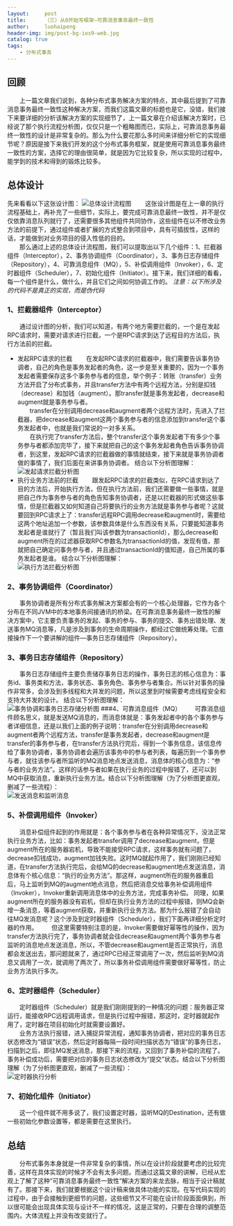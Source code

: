 ```yaml
---
layout:     post
title:      （三）从0开始写框架—可靠消息事务最终一致性
author:     luohaipeng
header-img: img/post-bg-ios9-web.jpg
catalog: true
tags:
    - 分布式事务
---
```

## 回顾
&emsp;&emsp;上一篇文章我们说到，各种分布式事务解决方案的特点，其中最后提到了可靠消息事务最终一致性这种解决方案，而我们这篇文章的标题也是它，没错，我们接下来要详细的分析该解决方案的实现细节了，上一篇文章在介绍该解决方案时，已经说了那个执行流程分析图，仅仅只是一个粗略图而已，实际上，可靠消息事务最终一致性的设计是非常复杂的。那么为什么要花那么多时间来详细分析它的实现细节呢？原因是接下来我们开发的这个分布式事务框架，就是使用可靠消息事务最终一致性的方案，选择它的理由很简单，就是因为它比较复杂，所以实现的过程中，能学到的技术和得到的锻炼比较多。
## 总体设计
先来看看以下这张设计图：
![总体设计流程图](https://upload-images.jianshu.io/upload_images/10574922-4ed5e96f0392d39d.png?imageMogr2/auto-orient/strip%7CimageView2/2/w/1240)
&emsp;&emsp;这张设计图是在上一章的执行流程基础上，再补充了一些细节，实际上，要完成可靠消息最终一致性，并不是仅仅依靠消息队列就行了，还需要很多其他组件共同协作，这些组件在以不修改业务方法的前提下，通过组件或者扩展的方式整合到项目中，具有可插拔性，这样的话，才能做到对业务项目的侵入性低的目的。  
&emsp;&emsp;那么通过上述的总体设计流程图，我们可以提取出以下几个组件：1、拦截器组件（Interceptor），2、事务协调组件（Coordinator），3、事务日志存储组件（Repository），4、可靠消息组件（MQ），5、补偿调用组件（Invoker），6、定时器组件（Scheduler），7、初始化组件（Initiator）。接下来，我们详细的看看，每一个组件是什么，做什么，并且它们之间如何协调工作的。 
*注意：以下所涉及的代码不是真正的实现，而是伪代码* 
### 1、拦截器组件（Interceptor）
&emsp;&emsp;通过设计图的分析，我们可以知道，有两个地方需要拦截的，一个是在发起RPC请求时，需要对请求进行拦截，一个是RPC请求到达了远程目的方法后，执行方法前的拦截。  
- 发起RPC请求的拦截
&emsp;&emsp;在发起RPC请求的拦截器中，我们需要告诉事务协调者，自己的角色是事务发起者的角色，这一步是至关重要的，因为一个事务发起者需要保存这多个事务参与者的信息，举个例子：转账（transfer）业务方法开启了分布式事务，并且transfer方法中有两个远程方法，分别是扣钱（decrease）和加钱（augment）。那transfer就是事务发起者，decrease和augment就是事务参与者。  
&emsp;&emsp;transfer在分别调用decrease和augment者两个远程方法时，先进入了拦截器，把decrease和augment这两个事务参与者的信息添加到transfer这个事务发起者中，也就是我们常说的一对多关系。  
&emsp;&emsp;在执行完了transfer方法后，整个transfer这个事务发起者下有多少个事务参与者都添加完毕了，接下来就把自己的这个事务发起者角色告诉事务协调者，到这里，发起RPC请求的拦截器做的事情就结束，接下来就是事务协调者做的事情了，我们后面在来讲事务协调者。 结合以下分析图理解：  
![发起请求拦截分析图](https://upload-images.jianshu.io/upload_images/10574922-f232eafa78f6189b.png?imageMogr2/auto-orient/strip%7CimageView2/2/w/1240)
- 执行业务方法前的拦截
&emsp;&emsp;跟发起RPC请求的拦截类似，在RPC请求到达了目的方法后，开始执行方法，但在执行方法前，我们还需要做一些事情，就是把自己作为事务参与者的角色告知事务协调者，还是以拦截器的形式做这些事情，但是拦截器又如何知道自己将要执行的业务方法就是事务参与者呢？这就要回到RPC请求上了：transfer远程RPC调用decrease和augment时，需要给这两个地址追加一个参数，该参数具体是什么东西没有关系，只要能知道事务发起者是谁就行了（暂且我们叫该参数为transactionId），那么decrease和augment所在的过滤器获取RPC参数名为transactionId的值，发现有值，那就把自己确定问事务参与者，并且通过transactionId的值知道，自己所属的事务发起者是谁。 结合以下分析图理解：  
![执行方法拦截分析图](https://upload-images.jianshu.io/upload_images/10574922-7ab4b27c9a48da20.png?imageMogr2/auto-orient/strip%7CimageView2/2/w/1240)
### 2、事务协调组件（Coordinator）
&emsp;&emsp;事务协调者是所有分布式事务解决方案都会有的一个核心处理器，它作为各个分布在不同JVM中的本地事务间接通讯的桥梁。在可靠消息事务最终一致性的解决方案中，它主要负责事务的发起、事务的参与、事务的提交、事务出错处理、发送事务MQ消息等，凡是涉及到事务的生命周期操作，都经过它做统筹处理。它直接操作下一个要讲解的组件—事务日志存储组件（Repository）。
### 3、事务日志存储组件（Repository）
&emsp;&emsp;事务日志存储组件主要负责储存事务日志的操作，事务日志的核心信息为：事务id、事务类和方法，事务状态、事务角色、事务参与者集合。所以针对事务的操作非常多，会涉及到多线程和大并发的问题，所以这里到时候需要考虑线程安全和支持大并发的设计。  结合以下分析图理解：  
![事务协调和事务日志存储分析图](https://upload-images.jianshu.io/upload_images/10574922-04aaf70e602369ab.png?imageMogr2/auto-orient/strip%7CimageView2/2/w/1240)
###4、可靠消息组件（MQ）
&emsp;&emsp;可靠消息组件顾名思义，就是发送MQ消息的，而消息体就是：事务发起者中的各个事务参与者详细信息，还是以我们上面的例子说明：transfer在分别调用decrease和augment者两个远程方法，transfer是事务发起者，decrease和augment是transfer的事务参与者，在transfer方法执行完后，得到一个事务信息，该信息传给了事务协调者，事务协调者会遍历该事务中的参与者列表，每遍历到一个事务参与者，就往该参与者所监听的MQ消息地点发送消息，消息体的核心信息为：“参与者的业务方法”。这样的话参与者如果在执行业务的过程中报错了，还可以到MQ中获取消息，重新执行业务方法。结合以下分析图理解（为了分析图更直观，删减了一些流程）：  
![发送消息和监听消息](https://upload-images.jianshu.io/upload_images/10574922-034792c97c57cd58.png?imageMogr2/auto-orient/strip%7CimageView2/2/w/1240)
### 5、补偿调用组件（Invoker）
&emsp;&emsp;消息补偿组件起到的作用就是：各个事务参与者在各种异常情况下，没法正常执行业务方法，比如：事务发起者transfer调用了decrease和augment，但是augment所在的服务器宕机，导致不能接受RPC请求，这样事务就有问题了，decrease扣钱成功，augment加钱失败。这时MQ就起作用了，我们刚刚已经知道，在transfer方法执行完后，会给MQ的decrease和augment地点发送消息，消息体有个核心信息：“执行的业务方法”。那这样，augment所在的服务器重启后，马上监听到MQ的augment地点消息，然后把消息交给事务补偿调用组件（Invoker），Invoker重新调用消息体中的业务方法，完成事务补偿。  同理，如果augment所在的服务器没有宕机，但却在执行业务方法的过程中报错，则MQ会新增一条消息，等着augment获取，并重新执行业务方法。那为什么报错了会自动往MQ发消息呢？这个涉及到定时器组件（Scheduler），我们下面再详细分析定时器的作用。
&emsp;&emsp;但这里需要特别注意的是，Invoker需要做好幂等性的操作，因为transfer方法执行完了，事务协调者就会往decrease和augment两个事务参与者监听的消息地点发送消息，所以，不管decrease和augment是否正常执行，消息都会发送出去，那问题就来了，通过RPC已经正常调用了一次，然后监听到MQ消息又调用了一次，就调用了两次了，所以事务补偿调用组件需要做好幂等性，防止业务方法执行多次。
### 6、定时器组件（Scheduler）
&emsp;&emsp;定时器组件（Scheduler）就是我们刚刚提到的一种情况的问题：服务器正常运行，能接收RPC远程调用请求，但是执行过程中报错，那这时，定时器就起作用了，定时器在项目初始化时就需要设置好。  
&emsp;&emsp;业务方法执行报错，进入捕捉异常流程，通知事务协调者，把对应的事务日志状态修改为“错误”状态，然后定时器每隔一段时间扫描状态为“错误”的事务日志，扫描到之后，即往MQ发送消息，那接下来的流程，又回到了事务补偿的流程了。事务补偿成功后，需要把对应的事务日志状态修改为“提交”状态。结合以下分析图理解（为了分析图更直观，删减了一些流程）：  
![定时器执行分析](https://upload-images.jianshu.io/upload_images/10574922-e13a51051272d60e.png?imageMogr2/auto-orient/strip%7CimageView2/2/w/1240)
### 7、初始化组件（Initiator）
&emsp;&emsp;这一个组件就不用多说了，我们设置定时器，监听MQ的Destination，还有做一些初始化参数设置等，都是需要在这里执行。
## 总结
&emsp;&emsp;分布式事务本身就是一件非常复杂的事情，所以在设计阶段就要考虑的比较完善，这样在具体实现的时候才不会有太多问题。而通过这篇文章的讲解，已经从宏观上了解了这种“可靠消息事务最终一致性”解决方案的来龙去脉，相当于设计稿就有了。那接下来，我们就要根据这个设计稿来做具体功能的实现。在写代码实现的过程中，由于会接触到更细节的问题，这些细节又不可能在设计阶段面面俱到，所以很可能会出现具体实现与设计不一样的情况，这是正常的，只要在合理的调整范围内，大体流程上并没有改变就行了。
